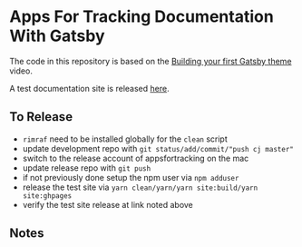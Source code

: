 # Apps For Tracking Documentation With Gatsby

The code in this repository is based on the
[Building your first Gatsby theme](https://www.youtube.com/watch?v=W2uTfay3doo)
video.

A test documentation site is released
[here](https://appsfortracking.github.io/gatsby_theme_aft/).

## To Release

- `rimraf` need to be installed globally for the `clean` script
- update development repo with `git status/add/commit/"push cj master"`
- switch to the release account of appsfortracking on the mac
- update release repo with `git push`
- if not previously done setup the npm user via `npm adduser`
- release the test site via `yarn clean/yarn/yarn site:build/yarn site:ghpages`
- verify the test site release at link noted above

## Notes
